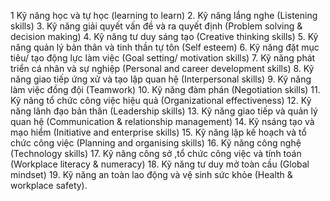 1    Kỹ năng học và tự học (learning to learn)
2.   Kỹ năng lắng nghe (Listening skills)
3.   Kỹ năng giải quyết vấn đề và ra quyết định (Problem solving & decision making)
4.   Kỹ năng tư duy sáng tạo (Creative thinking skills)
5.   Kỹ năng quản lý bản thân và tinh thần tự tôn (Self esteem)
6.   Kỹ năng đặt mục tiêu/ tạo động lực làm việc (Goal setting/ motivation skills)
7.   Kỹ năng phát triển cá nhân và sự nghiệp (Personal and career development skills)
8.   Kỹ năng giao tiếp ứng xử và tạo lập quan hệ (Interpersonal skills)
9.   Kỹ năng làm việc đồng đội (Teamwork)
10.  Kỹ năng đàm phán (Negotiation skills)
11.  Kỹ năng tổ chức công việc hiệu quả (Organizational effectiveness)
12.  Kỹ năng lãnh đạo bản thân (Leadership skills)
13.  Kỹ năng giao tiếp và quản lý quan hệ (Communication & relationship management)
14.  Kỹ nsáng tạo và mạo hiểm (Initiative and enterprise skills)
15.  Kỹ năng lập kế hoạch và tổ chức công việc (Planning and organising skills)
16.  Kỹ năng công nghệ (Technology skills)
17.  Kỹ năng công sở ,tổ chức công việc và tính toán (Workplace literacy & numeracy)
18.  Kỹ năng tư duy mở toàn cầu (Global mindset)
19.  Kỹ năng an toàn lao động và vệ sinh sức khỏe (Health & workplace safety).
